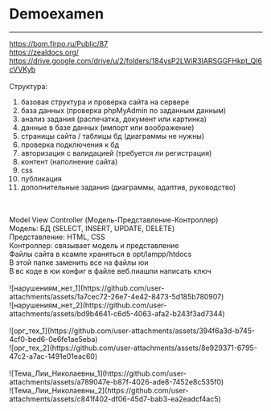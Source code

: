 # Demoexamen
____
https://bom.firpo.ru/Public/87
<br>
https://zealdocs.org/
<br>
https://drive.google.com/drive/u/2/folders/184ysP2LWiR3IARSGGFHkpt_Ql6cVVKyb
<br>
<br>
Структура:
1) базовая структура и проверка сайта на сервере
2) база данных (проверка phpMyAdmin по заданным данным)
3) анализ задания (распечатка, документ или картинка)
4) данные в базе данных (импорт или воображение)
5) страницы сайта / таблицы бд (диаграммы не нужны)
6) проверка подключения к бд
7) авторизация с валидацией (требуется ли регистрация)
8) контент (наполнение сайта)
9) css
10) публикация
11) дополнительные задания (диаграммы, адаптив, руководство)
<br>
<br>
Model View Controller (Модель-Представление-Контроллер)
<br>
Модель: БД (SELECT, INSERT, UPDATE, DELETE)
<br>
Представление: HTML, CSS
<br>
Контроллер: связывает модель и представление
<br>
Файлы сайта в ксампе храняться в opt/lampp/htdocs
<br>
В этой папке заменить все на файлы юи
<br>
В вс коде в юи конфиг в файле веб.пиашпи написать ключ
<br>
<br>
![нарушениям_нет_1](https://github.com/user-attachments/assets/1a7cec72-26e7-4e42-8473-5d185b780907)
<br>
![нарушениям_нет_2](https://github.com/user-attachments/assets/bd9b4641-c6d5-4063-afa2-b243f3ad7344)
<br>
<br>
![орг_тех_1](https://github.com/user-attachments/assets/394f6a3d-b745-4cf0-bed6-0e6fe1ae5eba)
<br>
![орг_тех_2](https://github.com/user-attachments/assets/8e929371-6795-47c2-a7ac-1491e01eac60)
<br>
<br>
![Тема_Лии_Николаевны_1](https://github.com/user-attachments/assets/a789047e-b87f-4026-ade8-7452e8c535f0)
<br>
![Тема_Лии_Николаевны_2](https://github.com/user-attachments/assets/c841f402-df06-45d7-bab3-ea2eadcf4ac5)
